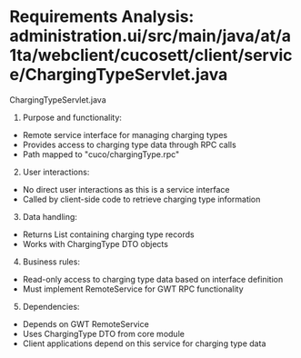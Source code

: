 # Requirements Analysis: administration.ui/src/main/java/at/a1ta/webclient/cucosett/client/service/ChargingTypeServlet.java

ChargingTypeServlet.java
1. Purpose and functionality:
- Remote service interface for managing charging types
- Provides access to charging type data through RPC calls
- Path mapped to "cuco/chargingType.rpc"

2. User interactions:
- No direct user interactions as this is a service interface
- Called by client-side code to retrieve charging type information

3. Data handling:
- Returns List<ChargingType> containing charging type records
- Works with ChargingType DTO objects

4. Business rules:
- Read-only access to charging type data based on interface definition
- Must implement RemoteService for GWT RPC functionality

5. Dependencies:
- Depends on GWT RemoteService
- Uses ChargingType DTO from core module
- Client applications depend on this service for charging type data